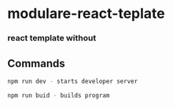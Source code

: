 # modulare-react-teplate
### react template without 


## Commands
```sh
npm run dev - starts developer server
```

```sh
npm run buid - builds program
```
